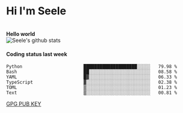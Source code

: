 <h1>Hi I'm Seele</h1>
<br>
<b> Hello world</b>
<br>
<img src="https://github-readme-stats.vercel.app/api?username=Seele0oO&show_icons=true&icon_color=0366d6&bg_color=ffffff&hide_title=true&hide=contribs&include_all_commits=true" alt="Seele's github stats"/>
<br>

<h4>Coding status last week </h4>

<!--START_SECTION:waka-->

```text
Python                       ████████████████████░░░░░   79.98 %
Bash                         ██░░░░░░░░░░░░░░░░░░░░░░░   08.58 %
YAML                         █▓░░░░░░░░░░░░░░░░░░░░░░░   06.33 %
TypeScript                   ▓░░░░░░░░░░░░░░░░░░░░░░░░   02.38 %
TOML                         ▒░░░░░░░░░░░░░░░░░░░░░░░░   01.23 %
Text                         ▒░░░░░░░░░░░░░░░░░░░░░░░░   00.81 %
```

<!--END_SECTION:waka-->



[GPG PUB KEY](https://keys.openpgp.org/vks/v1/by-fingerprint/3FCE91BF5B9666B55B67213C4C57B7824A5B6680)

